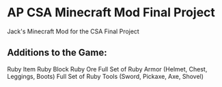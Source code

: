 # AP CSA Minecraft Mod Final Project
Jack's Minecraft Mod for the CSA Final Project

## Additions to the Game:
Ruby Item
Ruby Block
Ruby Ore
Full Set of Ruby Armor (Helmet, Chest, Leggings, Boots)
Full Set of Ruby Tools (Sword, Pickaxe, Axe, Shovel)
